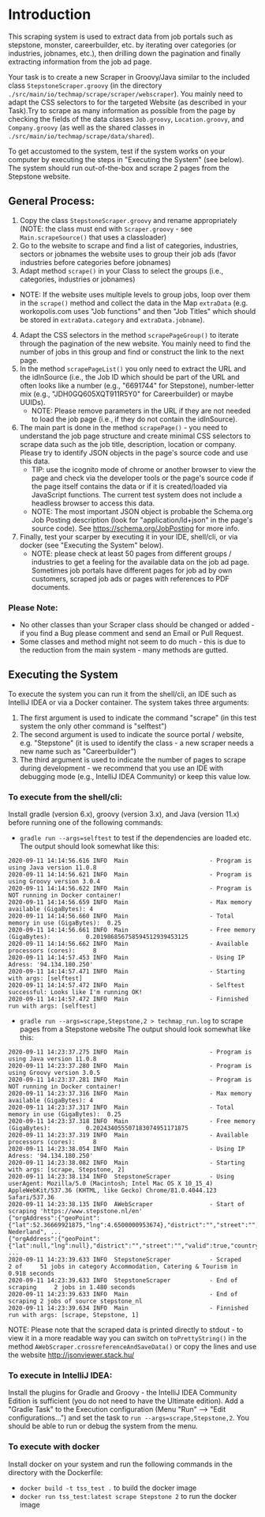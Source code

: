 # Introduction

This scraping system is used to extract data from job portals such as stepstone, monster, careerbuilder,
etc. by iterating over categories (or industries, jobnames, etc.), then drilling down the pagination and
finally extracting information from the job ad page.

Your task is to create a new Scraper in Groovy/Java similar to the included class `StepstoneScraper.groovy` (in
the directory `./src/main/io/techmap/scrape/scraper/webscraper`). You mainly need to adapt the CSS
selectors to for the targeted Website (as described in your Task).Try to scrape as many information as
possible from the page by checking the fields of the data classes `Job.groovy`, `Location.groovy`, and `Company.groovy`
(as well as the shared classes in `./src/main/io/techmap/scrape/data/shared`).

To get accustomed to the system, test if the system works on your computer by executing the steps in
"Executing the System" (see below). The system should run out-of-the-box and scrape 2 pages from the
Stepstone website.

## General Process:
1. Copy the class `StepstoneScraper.groovy` and rename appropriately (NOTE: the class must end with
`Scraper.groovy` - see `Main.scrapeSource()` that uses a classloader)
2. Go to the website to scrape and find a list of categories, industries, sectors or jobnames the website uses to group
their job ads (favor industries before categories before jobnames)
3. Adapt method `scrape()` in your Class to select the groups (i.e., categories, industries or jobnames)
* NOTE: If the website uses multiple levels to group jobs, loop over them in the `scrape()` method and
collect the data in the Map `extraData` (e.g. workopolis.com uses "Job functions" and then "Job Titles" which should
be stored in `extraData.category` and `extraData.jobname`).
4. Adapt the CSS selectors in the method `scrapePageGroup()` to iterate through the pagination of the
new website. You mainly need to find the number of jobs in this group and find or construct the link
to the next page.
5. In the method `scrapePageList()` you only need to extract the URL and the idInSource (i.e., the Job ID
which should be part of the URL and often looks like a number (e.g., "6691744" for Stepstone), number-letter
mix (e.g., "JDH0GQ605XQT911R5Y0" for Careerbuilder) or maybe UUIDs).
	* NOTE: Please remove parameters in the URL if they are not needed to load the job page (i.e., if
	they do not contain the idInSource).
6. The main part is done in the method `scrapePage()` - you need to understand the job page structure and
create minimal CSS selectors to scrape data such as the job title, description, location or company. Please
try to identify JSON objects in the page's source code and use this data.
	* TIP: use the icognito mode of chrome or another browser to view the page and check via the developer
	tools or the page's source code if the page itself contains the data or if it is created/loaded via
	JavaScript functions. The current test system does not include a headless browser to access this data.
	* NOTE: The most important JSON object is probable the Schema.org Job Posting description (look for
	"application/ld+json" in the page's source code). See https://schema.org/JobPosting for more info.
7. Finally, test your scarper by executing it in your IDE, shell/cli, or via docker (see "Executing the System"
below).
	* NOTE: please check at least 50 pages from different groups / industries to get a feeling for the
	available data on the job ad page. Sometimes job portals have different pages for job ad by own customers,
	scraped job ads or pages with references to PDF documents.

### Please Note:
* No other classes than your Scraper class should be changed or added - if you find a Bug please comment
and send an Email or Pull Request.
* Some classes and method might not seem to do much - this is due to the reduction from the main system -
many methods are gutted.

## Executing the System
To execute the system you can run it from the shell/cli, an IDE such as IntelliJ IDEA or via a Docker container. The system takes three arguments:
1. The first argument is used to indicate the command "scrape" (in this test system the only other command is "selftest")
2. The second argument is used to indicate the source portal / website, e.g. "Stepstone" (it is used to identify the class - a new scraper needs a new name such as "Careerbuilder")
3. The third argument is used to indicate the number of pages to scrape during development - we recommend that you use an IDE with debugging mode (e.g., IntelliJ IDEA Community) or keep this value low.

### To execute from the shell/cli:
Install gradle (version 6.x), groovy (version 3.x), and Java (version 11.x) before running one of the following commands:
* `gradle run --args=selftest` to test if the dependencies are loaded etc.
The output should look somewhat like this:
```
2020-09-11 14:14:56.616 INFO  Main                       - Program is using Java version 11.0.8
2020-09-11 14:14:56.621 INFO  Main                       - Program is using Groovy version 3.0.4
2020-09-11 14:14:56.622 INFO  Main                       - Program is NOT running in Docker container!
2020-09-11 14:14:56.659 INFO  Main                       - Max memory available (GigaBytes): 4
2020-09-11 14:14:56.660 INFO  Main                       - Total memory in use (GigaBytes):  0.25
2020-09-11 14:14:56.661 INFO  Main                       - Free memory (GigaBytes):          0.201986856758594512939453125
2020-09-11 14:14:56.662 INFO  Main                       - Available processors (cores):     8
2020-09-11 14:14:57.453 INFO  Main                       - Using IP Adress: '94.134.180.250'
2020-09-11 14:14:57.471 INFO  Main                       - Starting with args: [selftest]
2020-09-11 14:14:57.472 INFO  Main                       - Selftest successful: Looks like I'm running OK!
2020-09-11 14:14:57.472 INFO  Main                       - Finnished run with args: [selftest]
```
* `gradle run --args=scrape,Stepstone,2 > techmap_run.log` to scrape pages from a Stepstone website
The output should look somewhat like this:
```
2020-09-11 14:23:37.275 INFO  Main                       - Program is using Java version 11.0.8
2020-09-11 14:23:37.280 INFO  Main                       - Program is using Groovy version 3.0.5
2020-09-11 14:23:37.281 INFO  Main                       - Program is NOT running in Docker container!
2020-09-11 14:23:37.316 INFO  Main                       - Max memory available (GigaBytes): 4
2020-09-11 14:23:37.317 INFO  Main                       - Total memory in use (GigaBytes):  0.25
2020-09-11 14:23:37.318 INFO  Main                       - Free memory (GigaBytes):          0.202434055507183074951171875
2020-09-11 14:23:37.319 INFO  Main                       - Available processors (cores):     8
2020-09-11 14:23:38.054 INFO  Main                       - Using IP Adress: '94.134.180.250'
2020-09-11 14:23:38.082 INFO  Main                       - Starting with args: [scrape, Stepstone, 2]
2020-09-11 14:23:38.134 INFO  StepstoneScraper           - Using userAgent: Mozilla/5.0 (Macintosh; Intel Mac OS X 10_15_4) AppleWebKit/537.36 (KHTML, like Gecko) Chrome/81.0.4044.123 Safari/537.36
2020-09-11 14:23:38.135 INFO  AWebScraper                - Start of scraping 'https://www.stepstone.nl/en'
{"orgAddress":{"geoPoint":{"lat":52.36669921875,"lng":4.6500000953674},"district":"","street":"","valid":true,"countryCode":"","companyName":"","county":"","quarter":"","country":"Nederland","addressLine":"Haarlem, Nederland", ...
{"orgAddress":{"geoPoint":{"lat":null,"lng":null},"district":"","street":"","valid":true,"countryCode":"nl","companyName":"","county":"","quarter":"","country":"","addressLine":"Waalwijk","state":"","postCode":null,"source":null, ...
2020-09-11 14:23:39.633 INFO  StepstoneScraper           - Scraped     2 of     51 jobs in category Accommodation, Catering & Tourism in 0.918 seconds
2020-09-11 14:23:39.633 INFO  StepstoneScraper           - End of scraping     2 jobs in 1.480 seconds
2020-09-11 14:23:39.633 INFO  Main                       - End of scraping 2 jobs of source stepstone_nl
2020-09-11 14:23:39.634 INFO  Main                       - Finnished run with args: [scrape, Stepstone, 1]
```
NOTE: Please note that the scraped data is printed directly to stdout - to view it in a more readable way
you can switch on `toPrettyString()` in the method `AWebScraper.crossreferenceAndSaveData()` or copy the
lines and use the website http://jsonviewer.stack.hu/

### To execute in IntelliJ IDEA:
Install the plugins for Gradle and Groovy - the IntelliJ IDEA Community Edition is sufficient (you do not need
to have the Ultimate edition). Add a "Gradle Task" to the Execution configuration
(Menu "Run" --> "Edit configurations...") and set the task to `run --args=scrape,Stepstone,2`.
You should be able to run or debug the system from the menu.

### To execute with docker
Install docker on your system and run the following commands in the directory with the Dockerfile:
* `docker build -t tss_test .` to build the docker image
* `docker run tss_test:latest scrape Stepstone 2` to run the docker image
